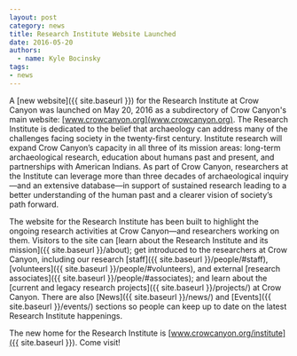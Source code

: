 ```yaml
---
layout: post
category: news
title: Research Institute Website Launched
date: 2016-05-20
authors:
  - name: Kyle Bocinsky
tags:
- news
---
```


A [new website]({{ site.baseurl }}) for the Research Institute at Crow Canyon was launched on May 20, 2016 as a subdirectory of Crow Canyon's main website: [www.crowcanyon.org](www.crowcanyon.org). The Research Institute is dedicated to the belief that archaeology can address many of the challenges facing society in the twenty-first century. Institute research will expand Crow Canyon’s capacity in all three of its mission areas: long-term archaeological research, education about humans past and present, and partnerships with American Indians. As part of Crow Canyon, researchers at the Institute can leverage more than three decades of archaeological inquiry—and an extensive database—in support of sustained research leading to a better understanding of the human past and a clearer vision of society’s path forward.

The website for the Research Institute has been built to highlight the ongoing research activities at Crow Canyon—and researchers working on them. Visitors to the site can [learn about the Research Institute and its mission]({{ site.baseurl }}/about); get introduced to the researchers at Crow Canyon, including our research [staff]({{ site.baseurl }}/people/#staff), [volunteers]({{ site.baseurl }}/people/#volunteers), and external [research associates]({{ site.baseurl }}/people/#associates); and learn about the [current and legacy research projects]({{ site.baseurl }}/projects/) at Crow Canyon. There are also [News]({{ site.baseurl }}/news/) and [Events]({{ site.baseurl }}/events/) sections so people can keep up to date on the latest Research Institute happenings.

The new home for the Research Institute is [www.crowcanyon.org/institute]({{ site.baseurl }}). Come visit!